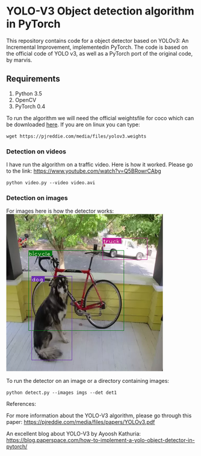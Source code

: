 # YOLO-V3 Object detection algorithm in PyTorch

This repository contains code for a object detector based on YOLOv3: An Incremental Improvement, implementedin PyTorch. The code is based on the official code of YOLO v3, as well as a PyTorch port of the original code, by marvis. 


## Requirements 
1. Python 3.5
2. OpenCV
3. PyTorch 0.4

To run the algorithm we will need the official weightsfile for coco which can be downloaded [here](https://pjreddie.com/media/files/yolov3.weights). If you are on linux you can type:

```
wget https://pjreddie.com/media/files/yolov3.weights  
```

### Detection on videos

I have run the algorithm on a traffic video. Here is how it worked. Please go to the link: https://www.youtube.com/watch?v=Q5BRowrCAbg
```
python video.py --video video.avi
```

### Detection on images

For images here is how the detector works:
![Detection](https://github.com/manasmacherla/yolo_object_detection_pytorch/blob/master/det1/det_dog-cycle-car.png) 

To run the detector on an image or a directory containing images:

```
python detect.py --images imgs --det det1 
```

References:

For more information about the YOLO-V3 algorithm, please go through this paper: https://pjreddie.com/media/files/papers/YOLOv3.pdf

An excellent blog about YOLO-V3 by Ayoosh Kathuria: https://blog.paperspace.com/how-to-implement-a-yolo-object-detector-in-pytorch/
